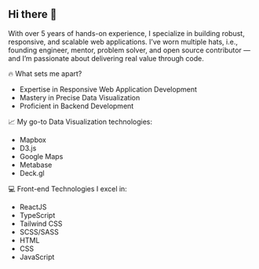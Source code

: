 ## Hi there 👋
With over 5 years of hands-on experience, I specialize in building robust, responsive, and scalable web applications. I’ve worn multiple hats, i.e., founding engineer, mentor, problem solver, and open source contributor — and I’m passionate about delivering real value through code.

🔥 What sets me apart?
- Expertise in Responsive Web Application Development
- Mastery in Precise Data Visualization
- Proficient in Backend Development

📈 My go-to Data Visualization technologies:
- Mapbox
- D3.js
- Google Maps
- Metabase
- Deck.gl

💻 Front-end Technologies I excel in:
- ReactJS
- TypeScript
- Tailwind CSS
- SCSS/SASS
- HTML
- CSS
- JavaScript



<!--
**asabahebwa/asabahebwa** is a ✨ _special_ ✨ repository because its `README.md` (this file) appears on your GitHub profile.

Here are some ideas to get you started:

- 🔭 I’m currently working on ...
- 🌱 I’m currently learning ...
- 👯 I’m looking to collaborate on ...
- 🤔 I’m looking for help with ...
- 💬 Ask me about ...
- 📫 How to reach me: ...
- 😄 Pronouns: ...
- ⚡ Fun fact: ...



💻 Back-end Technologies I work with:
- Node.js
- Express
- NestJs
- Python(Flask/Django)
- PostgreSQL/MySQL/Supabase

💼 Currently, I’m working at MedX International, a startup that builds reliable digital infrastructure for diagnostics, from lab automation to national surveillance

🚀 Highlight Projects

[Hotline](https://github.com/asabahebwa/thehotline): Sometimes, even if you think your relationship is healthy, it can hide signs of abuse from one of the partners. This app will help you identify signs of abuse and offer resources on what you can do next.

[2019nCoV Visualiser](https://github.com/asabahebwa/covid-19-info/): An interactive visualization of the exponential spread of COVID-19 across the world. These graphs are not just images. Hover over any country to see the data behind it.

[swipe2pay](https://github.com/asabahebwa/swipe2pay):  swipe2pay takes the friction out of payments, so you can focus on what you do best " Making sales". It allows SMEs to accept mobile payments and grow their businesses.

[PixelMap studio()

With my unique blend of data-viz and development expertise, I'm confident in my ability to create stunning, user-centric digital solutions that will elevate your brand and make you stand out from the competition. Let's connect and bring your ideas to life!
-->
